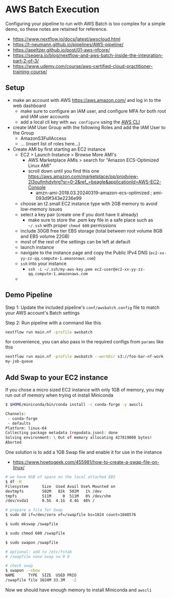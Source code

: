 # AWS Batch Execution

Configuring your pipeline to run with AWS Batch is too complex for a simple demo, so these notes are retained for reference.

- https://www.nextflow.io/docs/latest/awscloud.html
- https://t-neumann.github.io/pipelines/AWS-pipeline/
- https://apeltzer.github.io/post/01-aws-nfcore/
- https://seqera.io/blog/nextflow-and-aws-batch-inside-the-integration-part-2-of-3/
- https://www.udemy.com/course/aws-certified-cloud-practitioner-training-course/

## Setup

- make an account with AWS https://aws.amazon.com/ and log in to the web dashboard
  - make sure to configure an IAM user, and configure MFA for both root and IAM user accounts
  - add a local cli key with `aws configure` using the [AWS CLI](https://docs.aws.amazon.com/cli/latest/userguide/getting-started-install.html)
- create IAM User Group with the following Roles and add the IAM User to the Group
  - AmazonS3FullAccess
  - ... (insert list of roles here...)
- Create AMI by first starting an EC2 instance
  - EC2 > Launch Instance > Browse More AMI's
    - AWS Marketplace AMIs > search for "Amazon ECS-Optimized Linux AMI"
    - scroll down until you find this one https://aws.amazon.com/marketplace/pp/prodview-2l3oufmhdyhrg?sr=0-2&ref_=beagle&applicationId=AWS-EC2-Console
      - amzn-ami-2018.03.20240319-amazon-ecs-optimized ; ami-093d9f343e2236e99
  - choose an t2.small EC2 instance type with 2GB memory to avoid low-memory issues
  - select a key pair (create one if you dont have it already)
    - make sure to store the .pem key file in a safe place such as `~/.ssh` with proper `chmod 600` permissions
  - include 30GB free tier EBS storage (total between root volume 8GB and EBS volume 22GB)
  - most of the rest of the settings can be left at default
  - launch instance
  - navigate to the instance page and copy the Public IPv4 DNS (`ec2-xx-yy-zz-qq.compute-1.amazonaws.com`)
  - `ssh` into your instance
    - `ssh -i ~/.ssh/my-aws-key.pem ec2-user@ec2-xx-yy-zz-qq.compute-1.amazonaws.com`
  -



## Demo Pipeline

Step 1: Update the included pipeline's `conf/awsbatch.config` file to match your AWS account's Batch settings

Step 2: Run pipeline with a command like this

```bash
nextflow run main.nf -profile awsbatch
```

for convenience, you can also pass in the required configs from `params` like this

```bash
nextflow run main.nf -profile awsbatch --workDir s3://foo-bar-nf-work --queue
my-job-queue
```

## Add Swap to your EC2 instance

If you chose a micro sized EC2 instance with only 1GB of memory, you may run out of memory when trying ot install Miniconda

```bash
$ $HOME/miniconda/bin/conda install -c conda-forge -y awscli

Channels:
 - conda-forge
 - defaults
Platform: linux-64
Collecting package metadata (repodata.json): done
Solving environment: \ Out of memory allocating 427819008 bytes!
Aborted
```

One solution is to add a 1GB Swap file and enable it for use in the instance

- https://www.howtogeek.com/455981/how-to-create-a-swap-file-on-linux/

```bash
# we have 8GB of space on the local attached EBS
$ df -H
Filesystem      Size  Used Avail Use% Mounted on
devtmpfs        502M   82k  502M   1% /dev
tmpfs           511M     0  511M   0% /dev/shm
/dev/xvda1      8.5G  4.1G  4.4G  48% /

# prepare a file for Swap
$ sudo dd if=/dev/zero of=/swapfile bs=1024 count=1048576

$ sudo mkswap /swapfile

$ sudo chmod 600 /swapfile

$ sudo swapon /swapfile

# optional: add to /etc/fstab
# /swapfile none swap sw 0 0

# check swap
$ swapon --show
NAME      TYPE  SIZE  USED PRIO
/swapfile file 1024M 33.3M   -2
```

Now we should have enough memory to install Miniconda and `awscli`
